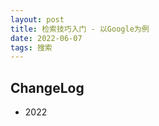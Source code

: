 ```yaml
---
layout: post
title: 检索技巧入门 - 以Google为例  
date: 2022-06-07 
tags: 搜索    
---
```

  





##  ChangeLog  
* 2022